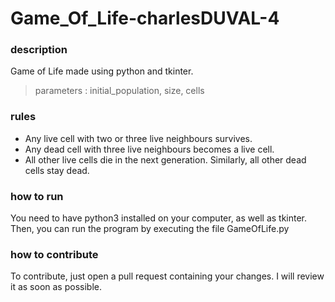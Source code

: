 # Game_Of_Life-charlesDUVAL-4


### description 
Game of Life made using python and tkinter. 
> parameters : initial_population, size, cells

### rules  
- Any live cell with two or three live neighbours survives.
- Any dead cell with three live neighbours becomes a live cell.
- All other live cells die in the next generation. Similarly, all other dead cells stay dead.

### how to run
You need to have python3 installed on your computer, as well as tkinter. 
Then, you can run the program by executing the file GameOfLife.py

### how to contribute
To contribute, just open a pull request containing your changes. I will review it as soon as possible.